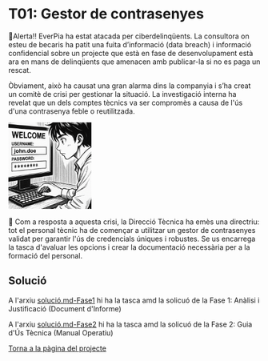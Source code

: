 # T01: Gestor de contrasenyes
🚨Alerta!! EverPia ha estat atacada per ciberdelinqüents. La consultora on esteu de becaris ha patit una fuita d’informació (data breach) i informació confidencial sobre un projecte que està en fase de desenvolupament està ara en mans de delinqüents que amenacen amb publicar-la si no es paga un rescat.

Òbviament, això ha causat una gran alarma dins la companyia i s’ha creat un comitè de crisi per gestionar la situació. 
La investigació interna ha revelat que un dels comptes tècnics va ser compromès a causa de l'ús d'una contrasenya feble o reutilitzada.

![La portada de la tasca](img/Portadadelatasca.png)

🧭 Com a resposta a aquesta crisi, la Direcció Tècnica ha emès una directriu: tot el personal tècnic ha de començar a utilitzar un gestor de contrasenyes validat per garantir l'ús de credencials úniques i robustes. Se us encarrega la tasca d'avaluar les opcions i crear la documentació necessària per a la formació del personal.

## Solució
A l'arxiu [solució.md-Fase1](solució.md-Fase1)  hi ha la tasca amd la solicuó de la Fase 1: Anàlisi i Justificació (Document d'Informe)

A l'arxiu [solució.md-Fase2](solució.md-Fase2)  hi ha la tasca amd la solicuó de la Fase 2: Guia d'Ús Tècnica (Manual Operatiu)

[Torna a la pàgina del projecte](../README.md)
